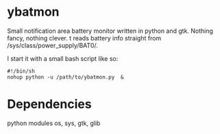 ybatmon
=======

Small notification area battery monitor written in python and gtk. Nothing fancy, nothing clever.
t reads battery info straight from /sys/class/power_supply/BAT0/.

I start it with a small bash script like so:

```
#!/bin/sh
nohup python -u /path/to/ybatmon.py  &
```

Dependencies
======
python modules os, sys, gtk, glib

